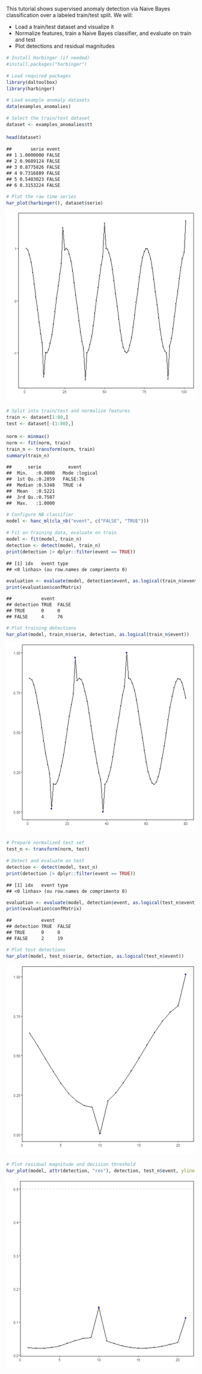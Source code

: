 This tutorial shows supervised anomaly detection via Naive Bayes classification over a labeled train/test split. We will:

- Load a train/test dataset and visualize it
- Normalize features, train a Naive Bayes classifier, and evaluate on train and test
- Plot detections and residual magnitudes


``` r
# Install Harbinger (if needed)
#install.packages("harbinger")
```


``` r
# Load required packages
library(daltoolbox)
library(harbinger) 
```


``` r
# Load example anomaly datasets
data(examples_anomalies)
```


``` r
# Select the train/test dataset
dataset <- examples_anomalies$tt

head(dataset)
```

```
##       serie event
## 1 1.0000000 FALSE
## 2 0.9689124 FALSE
## 3 0.8775826 FALSE
## 4 0.7316889 FALSE
## 5 0.5403023 FALSE
## 6 0.3153224 FALSE
```


``` r
# Plot the raw time series
har_plot(harbinger(), dataset$serie)
```

![plot of chunk unnamed-chunk-5](fig/hanc_ml_nb/unnamed-chunk-5-1.png)


``` r
# Split into train/test and normalize features
train <- dataset[1:80,]
test <- dataset[-(1:80),]

norm <- minmax()
norm <- fit(norm, train)
train_n <- transform(norm, train)
summary(train_n)
```

```
##      serie          event        
##  Min.   :0.0000   Mode :logical  
##  1st Qu.:0.2859   FALSE:76       
##  Median :0.5348   TRUE :4        
##  Mean   :0.5221                  
##  3rd Qu.:0.7587                  
##  Max.   :1.0000
```


``` r
# Configure NB classifier
model <- hanc_ml(cla_nb("event", c("FALSE", "TRUE")))
```


``` r
# Fit on training data, evaluate on train
model <- fit(model, train_n)
detection <- detect(model, train_n)
print(detection |> dplyr::filter(event == TRUE))
```

```
## [1] idx   event type 
## <0 linhas> (ou row.names de comprimento 0)
```

``` r
evaluation <- evaluate(model, detection$event, as.logical(train_n$event))
print(evaluation$confMatrix)
```

```
##           event      
## detection TRUE  FALSE
## TRUE      0     0    
## FALSE     4     76
```


``` r
# Plot training detections
har_plot(model, train_n$serie, detection, as.logical(train_n$event))
```

![plot of chunk unnamed-chunk-9](fig/hanc_ml_nb/unnamed-chunk-9-1.png)


``` r
# Prepare normalized test set
test_n <- transform(norm, test)
```


``` r
# Detect and evaluate on test
detection <- detect(model, test_n)
print(detection |> dplyr::filter(event == TRUE))
```

```
## [1] idx   event type 
## <0 linhas> (ou row.names de comprimento 0)
```

``` r
evaluation <- evaluate(model, detection$event, as.logical(test_n$event))
print(evaluation$confMatrix)
```

```
##           event      
## detection TRUE  FALSE
## TRUE      0     0    
## FALSE     2     19
```


``` r
# Plot test detections
har_plot(model, test_n$serie, detection, as.logical(test_n$event))
```

![plot of chunk unnamed-chunk-12](fig/hanc_ml_nb/unnamed-chunk-12-1.png)


``` r
# Plot residual magnitude and decision threshold
har_plot(model, attr(detection, "res"), detection, test_n$event, yline = attr(detection, "threshold"))
```

![plot of chunk unnamed-chunk-13](fig/hanc_ml_nb/unnamed-chunk-13-1.png)
